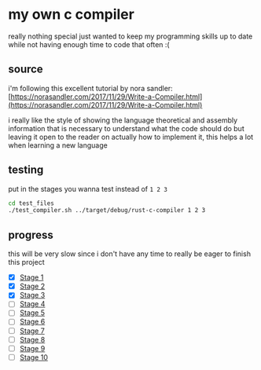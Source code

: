 # my own c compiler

really nothing special just wanted to keep my programming skills up to date while not having enough time to code that often :(

## source 

i'm following this excellent tutorial by nora sandler: [https://norasandler.com/2017/11/29/Write-a-Compiler.html](https://norasandler.com/2017/11/29/Write-a-Compiler.html)

i really like the style of showing the language theoretical and assembly information that is necessary to understand what the code should do but leaving it open to the reader on actually how to implement it, this helps a lot when learning a new language

## testing

put in the stages you wanna test instead of `1 2 3`

```sh
cd test_files
./test_compiler.sh ../target/debug/rust-c-compiler 1 2 3
```

## progress

this will be very slow since i don't have any time to really be eager to finish this project

- [x] [Stage 1](https://norasandler.com/2017/11/29/Write-a-Compiler.html)
- [x] [Stage 2](https://norasandler.com/2017/12/05/Write-a-Compiler-2.html)
- [x] [Stage 3](https://norasandler.com/2017/12/15/Write-a-Compiler-3.html)
- [ ] [Stage 4](https://norasandler.com/2017/12/28/Write-a-Compiler-4.html)
- [ ] [Stage 5](https://norasandler.com/2018/01/08/Write-a-Compiler-5.html)
- [ ] [Stage 6](https://norasandler.com/2018/02/25/Write-a-Compiler-6.html)
- [ ] [Stage 7](https://norasandler.com/2018/03/14/Write-a-Compiler-7.html)
- [ ] [Stage 8](https://norasandler.com/2018/04/10/Write-a-Compiler-8.html)
- [ ] [Stage 9](https://norasandler.com/2018/06/27/Write-a-Compiler-9.html)
- [ ] [Stage 10](https://norasandler.com/2019/02/18/Write-a-Compiler-10.html)
